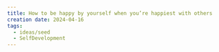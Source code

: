 ```yaml
---
title: How to be happy by yourself when you’re happiest with others
creation date: 2024-04-16
tags:
  - ideas/seed
  - SelfDevelopment
---
```


